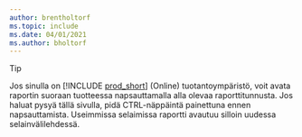 ```yaml
---
author: brentholtorf
ms.topic: include
ms.date: 04/01/2021
ms.author: bholtorf
---
```


> [!TIP]
> Jos sinulla on [!INCLUDE [prod_short](prod_short.md)] (Online) tuotantoympäristö, voit avata raportin suoraan tuotteessa napsauttamalla alla olevaa raporttitunnusta. Jos haluat pysyä tällä sivulla, pidä CTRL-näppäintä painettuna ennen napsauttamista. Useimmissa selaimissa raportti avautuu silloin uudessa selainvälilehdessä. 